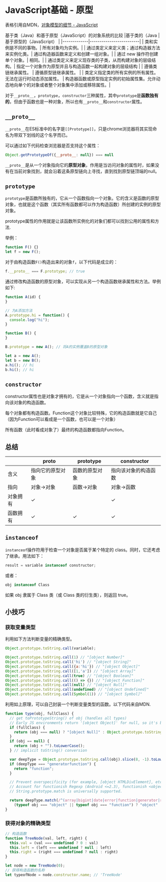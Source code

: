 # JavaScript基础 - 原型

表格引用自MDN，[对象模型的细节 - JavaScript](https://developer.mozilla.org/zh-CN/docs/Web/JavaScript/Guide/Details_of_the_Object_Model)

基于类（Java）和基于原型（JavaScript）的对象系统的比较
|基于类的（Java | 基于原型的（JavaScript） |
|-------------|-------------------------|
| 类和实例是不同的事物。| 所有对象均为实例。|
| 通过类定义来定义类；通过构造器方法来实例化类。| 通过构造器函数来定义和创建一组对象。|
| 通过 new 操作符创建单个对象。| 相同。|
| 通过类定义来定义现存类的子类，从而构建对象的层级结构。| 指定一个对象作为原型并且与构造函数一起构建对象的层级结构  |
| 遵循类链继承属性。 | 遵循原型链继承属性。 |
| 类定义指定类的所有实例的所有属性。无法在运行时动态添加属性。 | 构造器函数或原型指定实例的初始属性集。允许动态地向单个的对象或者整个对象集中添加或移除属性。|

对于`__proto__`，`prototype`，`constructor`三种属性，其中`prototype`是**函数独有的**，但由于函数也是一种对象，所以也有`__proto__`和`constructor`属性。

## `__proto__`
`__proto__`在ES标准中的名字是`[[Prototype]]`，只是chrome浏览器将其实现命名为带双下划线的这个名字而已。

可以通过如下代码检查浏览器是否支持这个属性：
```js
Object.getPrototypeOf({__proto__: null}) === null
```

`__proto__`是从一个对象指向它的**原型对象**，作用是当访问对象的属性时，如果没有在当前对象找到，就会沿着这条原型链向上寻找，直到找到原型链顶端的null。

## `prototype`
`prototype`是函数所独有的，它从一个函数指向一个对象。它的含义是函数的原型对象，也就是这个函数（其实所有函数都可以作为构造函数）所创建的实例的原型对象。

prototype属性的作用就是让该函数所实例化的对象们都可以找到公用的属性和方法.

举例：
```js
function F() {}
let f = new F();
```
对于由构造函数`F()`构造出来的对象`f`，以下代码是成立的：
```js
f.__proto__ === F.prototype; // true
```

通过修改构造函数的原型对象，可以实现从另一个构造函数继承属性和方法。举例如下:
```js
function A(id) {
}

// 为A添加方法
A.prototype.hi = function() {
  console.log("hi");
}

function B() {
}

B.prototype = new A(); // 将A的实例覆盖B的原型对象

let a = new A();
let b = new B();
a.hi(); // hi
b.hi(); // hi
```

## `constructor`
constructor属性也是对象才拥有的，它是从一个对象指向一个函数，含义就是指向该对象的构造函数。

每个对象都有构造函数。Function这个对象比较特殊，它的构造函数就是它自己（因为Function可以看成是一个函数，也可以是一个对象）

所有函数（此时看成对象了）最终的构造函数都指向Function。

## 总结
| | __proto__| prototype| constructor|
|-|----------|----------|------------|
| 含义 | 指向它的原型对象 | 函数的原型对象 | 指向该对象的构造函数 |
| 指向 | 对象->对象 | 函数->对象 | 对象->函数|
| 对象拥有 | ✓   |       | ✓      |
| 函数拥有 | ✓   |   ✓   | ✓      |

## `instanceof`
`instanceof`操作符用于检查一个对象是否属于某个特定的 class。同时，它还考虑了继承。用法如下：
```js
result = variable instanceof constructor;
```
或者：
```js
obj instanceof Class
```
如果 obj 隶属于 Class 类（或 Class 类的衍生类），则返回 true。

## 小技巧
### 获取变量类型
利用如下方法判断变量的精确类型。
```js
Object.prototype.toString.call(variable);
```

```js
Object.prototype.toString.call(1) // "[object Number]"
Object.prototype.toString.call('hi') // "[object String]"
Object.prototype.toString.call({a:'hi'}) // "[object Object]"
Object.prototype.toString.call([1,'a']) // "[object Array]"
Object.prototype.toString.call(true) // "[object Boolean]"
Object.prototype.toString.call(() => {}) // "[object Function]"
Object.prototype.toString.call(null) // "[object Null]"
Object.prototype.toString.call(undefined) // "[object Undefined]"
Object.prototype.toString.call(Symbol(1)) // "[object Symbol]"
```

利用如上原理，可以自己封装一个判断变量类型的函数。以下代码来自MDN.
```js
function type(obj, fullClass) {
  // get toPrototypeString() of obj (handles all types)
  // Early JS environments return '[object Object]' for null, so it's best to directly check for it.
  if (fullClass) {
    return (obj === null) ? "[object Null]" : Object.prototype.toString.call(obj);
  }
  if (obj == null) {
    return (obj + "").toLowerCase();
  } // implicit toString() conversion

  var deepType = Object.prototype.toString.call(obj).slice(8, -1).toLowerCase();
  if (deepType === "generatorfunction") {
    return "function";
  }

  // Prevent overspecificity (for example, [object HTMLDivElement], etc).
  // Account for functionish Regexp (Android <=2.3), functionish <object> element (Chrome <=57, Firefox <=52), etc.
  // String.prototype.match is universally supported.

  return deepType.match(/^(array|bigint|date|error|function|generator|regexp|symbol)$/) ? deepType :
    (typeof obj === "object" || typeof obj === "function") ? "object" : typeof obj;
}
```

### 获得对象的精确类型
```js
// 构造函数
function TreeNode(val, left, right) {
  this.val = (val === undefined ? 0 : val)
  this.left = (left === undefined ? null : left)
  this.right = (right === undefined ? null : right)
}

let node = new TreeNode(0);
// 获得构造函数的名称
let typeofNode = node.constructor.name; // 'TreeNode'
```